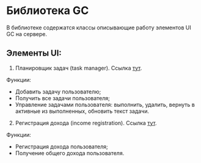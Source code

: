 # Библиотека GC

В библиотеке содержатся классы описывающие работу элементов UI GC на сервере.

## Элементы UI:

1. Планировщик задач (task manager).
Ссылка [тут](https://github.com/PavelNaymovets/GC-library/tree/master/api/taskmanager).

Функции:
* Добавить задачу пользователю;
* Получить все задачи пользователя;
* Управление задачами пользователя: выполнить, удалить, вернуть в активные из выполненных, обновить текст задачи.

2. Регистрация дохода (income registration).
Ссылка [тут](https://github.com/PavelNaymovets/GC-library/tree/master/api/incomeRegistration).

Функции:
* Регистрация дохода пользователя;
* Получение общего дохода пользователя.